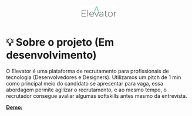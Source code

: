 <h1 align="center">
    <img alt="easyAdopt" title="Elevaitor logo" src="docs\logo.svg" / width="20%">
</h1>

# 💡 Sobre o projeto (Em desenvolvimento)

O Elevator é uma plataforma de recrutamento para profissionais de
tecnologia (Desenvolvedores e Designers). Utilizamos um pitch de 1 min
como principal meio do candidato se apresentar para vaga, essa
abordagem permite agilizar o recrutamento, e ao mesmo tempo, o
recrutador consegue avaliar algumas softskills antes mesmo da
entrevista.

[**Demo:**]()

